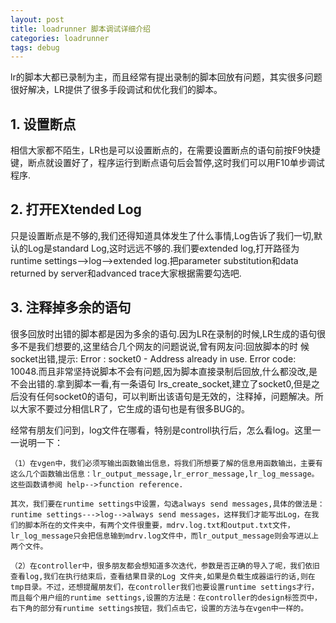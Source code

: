 ```yaml
---
layout: post
title: loadrunner 脚本调试详细介绍
categories: loadrunner
tags: debug
---
```


lr的脚本大都已录制为主，而且经常有提出录制的脚本回放有问题，其实很多问题很好解决，LR提供了很多手段调试和优化我们的脚本。

## 1. 设置断点

相信大家都不陌生，LR也是可以设置断点的，在需要设置断点的语句前按F9快捷键，断点就设置好了，程序运行到断点语句后会暂停,这时我们可以用F10单步调试程序.

## 2. 打开EXtended Log

只是设置断点是不够的,我们还得知道具体发生了什么事情,Log告诉了我们一切,默认的Log是standard Log,这时远远不够的.我们要extended log,打开路径为runtime settings-->log-->extended log.把parameter substitution和data returned by server和advanced trace大家根据需要勾选吧.

## 3. 注释掉多余的语句

很多回放时出错的脚本都是因为多余的语句.因为LR在录制的时候,LR生成的语句很多不是我们想要的,这里结合几个网友的问题说说,曾有网友问:回放脚本的时
候 socket出错,提示: Error : socket0 - Address already in use. Error code: 10048.而且非常坚持说脚本不会有问题,因为脚本直接录制后回放,什么都没改,是不会出错的.拿到脚本一看,有一条语句 lrs_create_socket,建立了socket0,但是之后没有任何socket0的语句，可以判断出该语句是无效的，注释掉，问题解决。所以大家不要过分相信LR了，它生成的语句也是有很多BUG的。

经常有朋友们问到，log文件在哪看，特别是controll执行后，怎么看log。这里一一说明一下：

	（1）在vgen中，我们必须写输出函数输出信息，将我们所想要了解的信息用函数输出，主要有这么几个函数输出信息：lr_output_message,lr_error_message,lr_log_message。这些函数请参阅 help-->function reference.

	其次，我们要在runtime settings中设置，勾选always send messages,具体的做法是：runtime settings--->log-->always send messages，这样我们才能写出Log，在我们的脚本所在的文件夹中，有两个文件很重要，mdrv.log.txt和output.txt文件，lr_log_message只会把信息输到mdrv.log文件中，而lr_output_message则会写进以上两个文件。

	（2）在controller中，很多朋友都会想知道多次迭代，参数是否正确的导入了呢，我们依旧查看log,我们在执行结束后，查看结果目录的Log 文件夹,如果是负载生成器运行的话,则在tmp目录。不过，还想提醒朋友们，在controller我们也要设置runtime settings才行，而且每个用户组的runtime settings,设置的方法是：在controller的design标签页中，右下角的部分有runtime settings按钮，我们点击它，设置的方法与在vgen中一样的。

